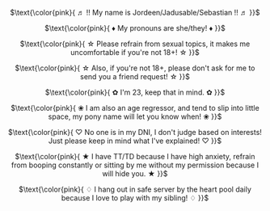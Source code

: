 <p align="center">
$\text{\color{pink}{ ♬ !! My name is Jordeen/Jadusable/Sebastian !! ♬ }}$
  
</p> 

<p align="center">
$\text{\color{pink}{ ♦ My pronouns are she/they! ♦ }}$
  
</p> 

<p align="center">
$\text{\color{pink}{ ☆ Please refrain from sexual topics, it makes me uncomfortable if you're not 18+! ☆ }}$
  
</p> 

<p align="center">
$\text{\color{pink}{ ☆ Also, if you're not 18+, please don't ask for me to send you a friend request! ☆ }}$
  
</p> 

<p align="center">
$\text{\color{pink}{ ✿ I'm 23, keep that in mind. ✿ }}$
  
</p> 

<p align="center">
$\text{\color{pink}{ ❀ I am also an age regressor, and tend to slip into little space, my pony name will let you know when! ❀ }}$
  
</p> 

<p align="center">
$\text{\color{pink}{ ♡ No one is in my DNI, I don't judge based on interests! Just please keep in mind what I've explained! ♡ }}$
  
</p> 

<p align="center">
$\text{\color{pink}{ ★ I have TT/TD because I have high anxiety, refrain from booping constantly or sitting by me without my permission because I will hide you. ★ }}$
  
</p> 

<p align="center">
$\text{\color{pink}{ ♢ I hang out in safe server by the heart pool daily because I love to play with my sibling! ♢ }}$
  
</p> 
